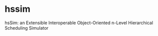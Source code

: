 # hssim
hsSim: an Extensible Interoperable Object-Oriented n-Level Hierarchical Scheduling Simulator
